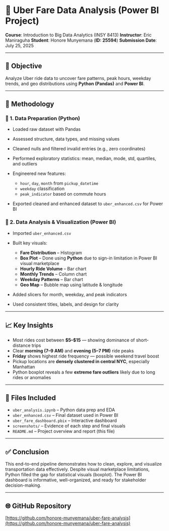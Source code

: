 # 🚖 Uber Fare Data Analysis (Power BI Project)

**Course**: Introduction to Big Data Analytics (INSY 8413)
**Instructor**: Eric Maniraguha
**Student**: Honore Munyemana (**ID: 25594**)
**Submission Date**: July 25, 2025

---

## 📌 Objective

Analyze Uber ride data to uncover fare patterns, peak hours, weekday trends, and geo distributions using **Python (Pandas)** and **Power BI**.

---

## 🧪 Methodology

### 🔹 1. Data Preparation (Python)

* Loaded raw dataset with Pandas
* Assessed structure, data types, and missing values
* Cleaned nulls and filtered invalid entries (e.g., zero coordinates)
* Performed exploratory statistics: mean, median, mode, std, quartiles, and outliers
* Engineered new features:

  * `hour`, `day`, `month` from `pickup_datetime`
  * `weekday` classification
  * `peak_indicator` based on commute hours
* Exported cleaned and enhanced dataset to `uber_enhanced.csv` for Power BI

### 🔹 2. Data Analysis & Visualization (Power BI)

* Imported `uber_enhanced.csv`
* Built key visuals:

  * **Fare Distribution** – Histogram
  * **Box Plot** – Done using **Python** due to sign-in limitation in Power BI visual marketplace
  * **Hourly Ride Volume** – Bar chart
  * **Monthly Trends** – Column chart
  * **Weekday Patterns** – Bar chart
  * **Geo Map** – Bubble map using latitude & longitude
* Added slicers for month, weekday, and peak indicators
* Used consistent titles, labels, and design for clarity

---

## 📈 Key Insights

* Most rides cost between **\$5–\$15** — showing dominance of short-distance trips
* Clear **morning (7–9 AM)** and **evening (5–7 PM)** ride peaks
* **Friday** shows highest ride frequency — possible weekend travel boost
* Pickup locations are **densely clustered in central NYC**, especially Manhattan
* Python boxplot reveals a few **extreme fare outliers** likely due to long rides or anomalies

---

## 📂 Files Included

* `uber_analysis.ipynb` – Python data prep and EDA
* `uber_enhanced.csv` – Final dataset used in Power BI
* `uber_fare_dashboard.pbix` – Interactive dashboard
* `screenshots/` – Evidence of each step and final visuals
* `README.md` – Project overview and report (this file)

---

## ✅ Conclusion

This end-to-end pipeline demonstrates how to clean, explore, and visualize transportation data effectively. Despite visual marketplace limitations, Python filled the gap for statistical visuals (boxplot). The Power BI dashboard is informative, well-organized, and ready for stakeholder decision-making.

---

## 🌐 GitHub Repository

[https://github.com/honore-munyemana/uber-fare-analysis](https://github.com/honore-munyemana/uber-fare-analysis)
